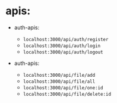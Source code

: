 # apis:

- auth-apis:

  - `localhost:3000/api/auth/register`
  - `localhost:3000/api/auth/login`
  - `localhost:3000/api/auth/logout`

- auth-apis:
  - `localhost:3000/api/file/add`
  - `localhost:3000/api/file/all`
  - `localhost:3000/api/file/one:id`
  - `localhost:3000/api/file/delete:id`

